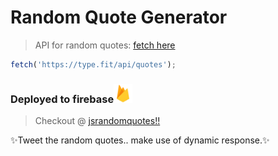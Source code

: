 # Random Quote Generator

> API for random quotes: [fetch here](https://type.fit/api/quotes)

```js
fetch('https://type.fit/api/quotes');
```
### Deployed to firebase<a href="https://firebase.google.com"><img height="30" src="https://raw.githubusercontent.com/github/explore/80688e429a7d4ef2fca1e82350fe8e3517d3494d/topics/firebase/firebase.png"></a>

> Checkout @ [jsrandomquotes!!](https://jsrandomquotes-sameerthecoder.web.app/)

<p>✨Tweet the random quotes.. make use of dynamic response.✨</p>

